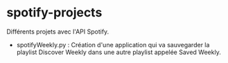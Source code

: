 # spotify-projects
Différents projets avec l'API Spotify.

- spotifyWeekly.py : Création d'une application qui va sauvegarder la playlist Discover Weekly dans une autre playlist appelée Saved Weekly.
  
